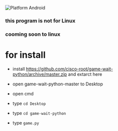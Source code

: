 ![Platform Android](https://img.shields.io/badge/Platform-windows-lightgrey.svg)
### this program is not for Linux
### cooming soon to linux


# for install 


- install https://github.com/cisco-root/game-wait-python/archive/master.zip and extarct here


- open game-wait-python-master to Desktop


- open cmd


- type `cd Desktop`


- type `cd game-wait-python`


- type `game.py`


